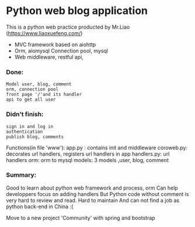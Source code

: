 # Python web blog application

This is a python web practice producted by Mr.Liao (https://www.liaoxuefeng.com/) 

  - MVC framework based on aiohttp
  - Orm, aiomysql Connection pool, mysql
  - Web middleware, restful api,


### Done:
    Model user, blog, comment
    orm, connection pool
    front page '/'and its handler
    api to get all user
    
### Didn't finish:
    sign in and log in
    authentication
    publish blog, comments

Functions(in file 'www'):
    app.py : contains init and middleware
    coroweb.py: decorates url handlers, registers url handlers in app
    handlers.py: url handlers
    orm: orm to mysql
    models: 3 models ,user, blog, comment

### Summary: 
Good to learn about python web framework and process, orm
Can help developpers focus on adding handlers
But
Python code without comment is very hard to review and read.
Hard to maintain
And can not find a job as python back-end in China :(

Move to a new project 'Community' with spring and bootstrap
